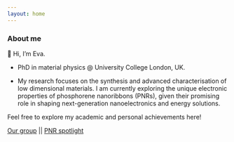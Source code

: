 ```yaml
---
layout: home
---
```


### About me
👋 Hi, I’m Eva.

- PhD in material physics @ University College London, UK. 

- My research focuses on the synthesis and advanced characterisation of low dimensional materials. I am currently exploring the unique electronic properties of phosphorene nanoribbons (PNRs), given their promising role in shaping next-generation nanoelectronics and energy solutions.

Feel free to explore my academic and personal achievements here!

[Our group](https://www.homepages.ucl.ac.uk/~ucapcah/) || [PNR spotlight](https://www.ucl.ac.uk/news/2021/dec/wonder-material-phosphorene-nanoribbons-live-hype-first-demonstration) 


